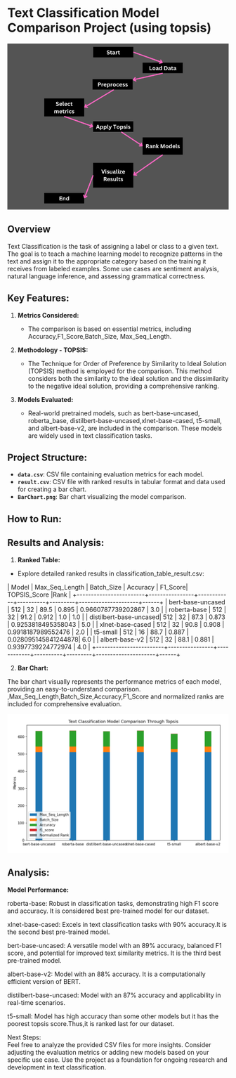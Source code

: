 # Text Classification Model Comparison Project (using topsis)


![Alt text](image-1.png)


## Overview

Text Classification is the task of assigning a label or class to a given text. The goal is to teach a machine learning model to recognize patterns in the text and assign it to the appropriate category based on the training it receives from labeled examples. Some use cases are sentiment analysis, natural language inference, and assessing grammatical correctness.

## Key Features:

1. **Metrics Considered:**

   - The comparison is based on essential metrics, including Accuracy,F1_Score,Batch_Size,  Max_Seq_Length. 

2. **Methodology - TOPSIS:**

   - The Technique for Order of Preference by Similarity to Ideal Solution (TOPSIS) method is employed for the comparison. This method considers both the similarity to the ideal solution and the dissimilarity to the negative ideal solution, providing a comprehensive ranking.

3. **Models Evaluated:**
   - Real-world pretrained models, such as bert-base-uncased, roberta_base, distilbert-base-uncased,xlnet-base-cased, t5-small, and albert-base-v2, are included in the comparison. These models are widely used in text classification tasks.

## Project Structure:

- **`data.csv`**: CSV file containing evaluation metrics for each model.
- **`result.csv`**: CSV file with ranked results in tabular format and data used for creating a bar chart.
- **`BarChart.png`**: Bar chart visualizing the model comparison.

## How to Run:

## Results and Analysis:

1. **Ranked Table:**

- Explore detailed ranked results in classification_table_result.csv:

|        Model           | Max_Seq_Length | Batch_Size | Accuracy | F1_Score| TOPSIS_Score        |Rank |
+------------------------+----------------+------------+----------+---------+---------------------+------+
| bert-base-uncased      |       512      |      32    |   89.5   |  0.895  | 0.9660787739202867  |  3.0 |
| roberta-base           |       512      |      32    |   91.2   |  0.912  |         1.0         |  1.0 |
| distilbert-base-uncased|       512      |      32    |   87.3   |  0.873  | 0.9253818495358043  |  5.0 |
| xlnet-base-cased       |       512      |      32    |   90.8   |  0.908  | 0.9918187989552476  |  2.0 |
| t5-small               |       512      |      16    |   88.7   |  0.887  | 0.028095145841244878|  6.0 |
| albert-base-v2         |       512      |      32    |   88.1   |  0.881  | 0.9397739224772974  |  4.0 |
+------------------------+----------------+------------+----------+---------+---------------------+------+


2. **Bar Chart:**

The bar chart visually represents the performance metrics of each model, providing an easy-to-understand comparison. ,Max_Seq_Length,Batch_Size,Accuracy,F1_Score and normalized ranks are included for comprehensive evaluation.

![Alt text](image.png)

## Analysis:

**Model Performance:**

roberta-base: Robust in classification tasks, demonstrating high F1 score and accuracy. It is considered best pre-trained model for our dataset.<br>

xlnet-base-cased: Excels in text classification tasks with 90% accuracy.It is the second best pre-trained model.<br>

bert-base-uncased: A versatile model with an 89% accuracy, balanced F1 score, and potential for improved text similarity metrics. It is the third best pre-trained model.<br>

albert-base-v2: Model with an 88% accuracy. It is a computationally efficient version of BERT.<br>

distilbert-base-uncased: Model with an 87% accuracy and applicability in real-time scenarios.<br>

t5-small: Model has high accuracy than some other models but it has the poorest topsis score.Thus,it is ranked last for our dataset.<br>


Next Steps:<br>
Feel free to analyze the provided CSV files for more insights.
Consider adjusting the evaluation metrics or adding new models based on your specific use case.
Use the project as a foundation for ongoing research and development in text classification.